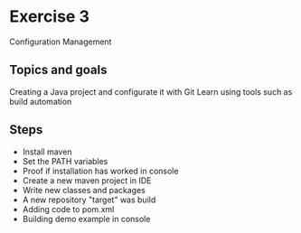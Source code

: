# Exercise 3
Configuration Management

## Topics and goals
Creating a Java project and configurate it with Git
Learn using tools such as build automation

## Steps
- Install maven
- Set the PATH variables
- Proof if installation has worked in console
- Create a new maven project in IDE
- Write new classes and packages
- A new repository "target" was build
- Adding code to pom.xml
- Building demo example in console



